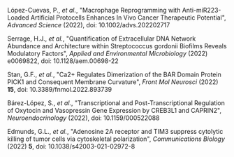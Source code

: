 López-Cuevas, P., _et al._, "Macrophage Reprogramming with Anti-miR223-Loaded Artificial Protocells Enhances In Vivo Cancer Therapeutic Potential", _Advanced Science_ (2022), doi: 10.1002/advs.202202717

Serrage, H.J., _et al._, "Quantification of Extracellular DNA Network Abundance and Architecture within Streptococcus gordonii Biofilms Reveals Modulatory Factors", _Applied and Environmental Microbiology_ (2022) e0069822, doi: 10.1128/aem.00698-22

Stan, G.F., _et al._, "Ca2+ Regulates Dimerization of the BAR Domain Protein PICK1 and Consequent Membrane Curvature", _Front Mol Neurosci_ (2022) **15**, doi: 10.3389/fnmol.2022.893739

Bárez-López, S., _et al._, "Transcriptional and Post-Transcriptional Regulation of Oxytocin and Vasopressin Gene Expression by CREB3L1 and CAPRIN2", _Neuroendocrinology_ (2022), doi: 10.1159/000522088

Edmunds, G.L., _et al._, "Adenosine 2A receptor and TIM3 suppress cytolytic killing of tumor cells via cytoskeletal polarization", _Communications Biology_ (2022) **5**, doi: 10.1038/s42003-021-02972-8